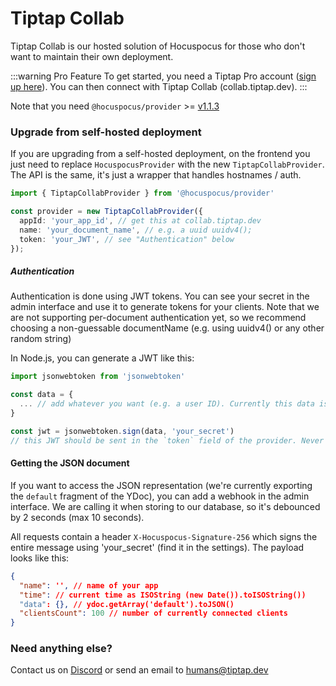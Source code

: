 # Tiptap Collab

Tiptap Collab is our hosted solution of Hocuspocus for those who don't want to maintain their own deployment.

:::warning Pro Feature
To get started, you need a Tiptap Pro account ([sign up here](https://tiptap.dev/pro)). You can then connect with Tiptap Collab (collab.tiptap.dev).
:::

Note that you need `@hocuspocus/provider` >= [v1.1.3](https://github.com/ueberdosis/hocuspocus/releases/tag/v1.1.3)

### Upgrade from self-hosted deployment

If you are upgrading from a self-hosted deployment, on the frontend you just need to replace `HocuspocusProvider` with the new `TiptapCollabProvider`. The API is the same, it's just a wrapper that handles hostnames / auth.

```typescript
import { TiptapCollabProvider } from '@hocuspocus/provider'

const provider = new TiptapCollabProvider({
  appId: 'your_app_id', // get this at collab.tiptap.dev
  name: 'your_document_name', // e.g. a uuid uuidv4();
  token: 'your_JWT', // see "Authentication" below
});
```

##### Authentication

Authentication is done using JWT tokens. You can see your secret in the admin interface and use it to generate tokens for your clients. Note that we are not supporting per-document authentication yet, so we recommend choosing a non-guessable documentName (e.g. using uuidv4() or any other random string)

In Node.js, you can generate a JWT like this:

```typescript
import jsonwebtoken from 'jsonwebtoken'

const data = {
  ... // add whatever you want (e.g. a user ID). Currently this data is not used, but we're considering adding this to support per-document authentication.
}

const jwt = jsonwebtoken.sign(data, 'your_secret')
// this JWT should be sent in the `token` field of the provider. Never expose 'your_secret' to a frontend!
```

#### Getting the JSON document

If you want to access the JSON representation (we're currently exporting the `default` fragment of the YDoc), you can add a webhook in the admin interface. We are calling it when storing to our database, so it's debounced by 2 seconds (max 10 seconds).

All requests contain a header `X-Hocuspocus-Signature-256` which signs the entire message using 'your_secret' (find it in the settings). The payload looks like this:

```json
{
  "name": '', // name of your app
  "time": // current time as ISOString (new Date()).toISOString())
  "data": {}, // ydoc.getArray('default').toJSON()
  "clientsCount": 100 // number of currently connected clients
}
```

### Need anything else?

Contact us on [Discord](https://tiptap.dev/discord) or send an email to humans@tiptap.dev
